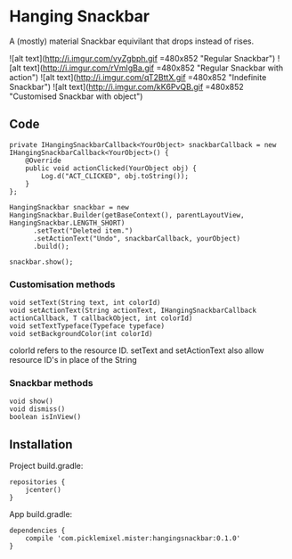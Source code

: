# Hanging Snackbar

A (mostly) material Snackbar equivilant that drops instead of rises.

![alt text](http://i.imgur.com/vyZgbph.gif =480x852 "Regular Snackbar")
![alt text](http://i.imgur.com/rVmIgBa.gif =480x852 "Regular Snackbar with action")
![alt text](http://i.imgur.com/qT2BttX.gif =480x852 "Indefinite Snackbar")
![alt text](http://i.imgur.com/kK6PvQB.gif =480x852 "Customised Snackbar with object")

## Code

```
private IHangingSnackbarCallback<YourObject> snackbarCallback = new IHangingSnackbarCallback<YourObject>() {
    @Override
    public void actionClicked(YourObject obj) {
        Log.d("ACT_CLICKED", obj.toString());
    }
};

HangingSnackbar snackbar = new HangingSnackbar.Builder(getBaseContext(), parentLayoutView, HangingSnackbar.LENGTH_SHORT)
      .setText("Deleted item.")
      .setActionText("Undo", snackbarCallback, yourObject)
      .build();
      
snackbar.show();
```

### Customisation methods
```
void setText(String text, int colorId)
void setActionText(String actionText, IHangingSnackbarCallback actionCallback, T callbackObject, int colorId)
void setTextTypeface(Typeface typeface)
void setBackgroundColor(int colorId)
```
colorId refers to the resource ID.
setText and setActionText also allow resource ID's in place of the String

### Snackbar methods
```
void show()
void dismiss()
boolean isInView()
```

## Installation
Project build.gradle:
```
repositories {
    jcenter()
}
```

App build.gradle:
```
dependencies {
    compile 'com.picklemixel.mister:hangingsnackbar:0.1.0'
}
```
